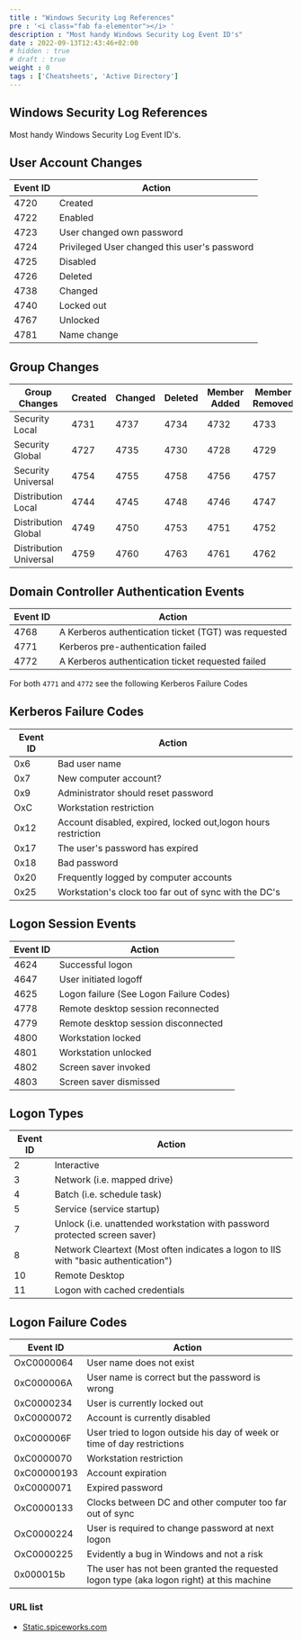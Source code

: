```yaml
---
title : "Windows Security Log References"
pre : '<i class="fab fa-elementor"></i> '
description : "Most handy Windows Security Log Event ID's"
date : 2022-09-13T12:43:46+02:00
# hidden : true
# draft : true
weight : 0
tags : ['Cheatsheets', 'Active Directory']
---
```


## Windows Security Log References

Most handy Windows Security Log Event ID's.

## User Account Changes

| Event ID | Action                                       |
| -------- | -------------------------------------------- |
| 4720     | Created                                      |
| 4722     | Enabled                                      |
| 4723     | User changed own password                    |
| 4724     | Privileged User changed this user's password |
| 4725     | Disabled                                     |
| 4726     | Deleted                                      |
| 4738     | Changed                                      |
| 4740     | Locked out                                   |
| 4767     | Unlocked                                     |
| 4781     | Name change                                  |

## Group Changes

| Group Changes          | Created | Changed | Deleted | Member Added | Member Removed |
| ---------------------- | ------- | ------- | ------- | ------------ | -------------- |
| Security Local         | 4731    | 4737    | 4734    | 4732         | 4733           |
| Security Global        | 4727    | 4735    | 4730    | 4728         | 4729           |
| Security Universal     | 4754    | 4755    | 4758    | 4756         | 4757           |
| Distribution Local     | 4744    | 4745    | 4748    | 4746         | 4747           |
| Distribution Global    | 4749    | 4750    | 4753    | 4751         | 4752           |
| Distribution Universal | 4759    | 4760    | 4763    | 4761         | 4762           |

## Domain Controller Authentication Events

| Event ID | Action                                               |
| -------- | ---------------------------------------------------- |
| 4768     | A Kerberos authentication ticket (TGT) was requested |
| 4771     | Kerberos pre-authentication failed                   |
| 4772     | A Kerberos authentication ticket requested failed    |

For both `4771` and `4772` see the following Kerberos Failure Codes

## Kerberos Failure Codes

| Event ID | Action                                                        |
| -------- | ------------------------------------------------------------- |
| 0x6      | Bad user name                                                 |
| 0x7      | New computer account?                                         |
| 0x9      | Administrator should reset password                           |
| OxC      | Workstation restriction                                       |
| 0x12     | Account disabled, expired, locked out,logon hours restriction |
| 0x17     | The user's password has expired                               |
| 0x18     | Bad password                                                  |
| 0x20     | Frequently logged by computer accounts                        |
| 0x25     | Workstation's clock too far out of sync with the DC's         |

## Logon Session Events

| Event ID | Action                                  |
| -------- | --------------------------------------- |
| 4624     | Successful logon                        |
| 4647     | User initiated logoff                   |
| 4625     | Logon failure (See Logon Failure Codes) |
| 4778     | Remote desktop session reconnected      |
| 4779     | Remote desktop session disconnected     |
| 4800     | Workstation locked                      |
| 4801     | Workstation unlocked                    |
| 4802     | Screen saver invoked                    |
| 4803     | Screen saver dismissed                  |

## Logon Types

| Event ID | Action                                                                              |
| -------- | ----------------------------------------------------------------------------------- |
| 2        | Interactive                                                                         |
| 3        | Network (i.e. mapped drive)                                                         |
| 4        | Batch (i.e. schedule task)                                                          |
| 5        | Service (service startup)                                                           |
| 7        | Unlock (i.e. unattended workstation with password protected screen saver)           |
| 8        | Network Cleartext (Most often indicates a logon to IIS with "basic authentication") |
| 10       | Remote Desktop                                                                      |
| 11       | Logon with cached credentials                                                       |

## Logon Failure Codes

| Event ID    | Action                                                                                   |
| ----------- | ---------------------------------------------------------------------------------------- |
| OxC0000064  | User name does not exist                                                                 |
| 0xC000006A  | User name is correct but the password is wrong                                           |
| 0xC0000234  | User is currently locked out                                                             |
| 0xC0000072  | Account is currently disabled                                                            |
| 0xC000006F  | User tried to logon outside his day of week or time of day restrictions                  |
| 0xC0000070  | Workstation restriction                                                                  |
| 0xC00000193 | Account expiration                                                                       |
| 0xC0000071  | Expired password                                                                         |
| OxC0000133  | Clocks between DC and other computer too far out of sync                                 |
| OxC0000224  | User is required to change password at next logon                                        |
| OxC0000225  | Evidently a bug in Windows and not a risk                                                |
| 0x000015b   | The user has not been granted the requested logon type (aka logon right) at this machine |

### URL list

* [Static.spiceworks.com](https://static.spiceworks.com/attachments/post/0014/9751/quickref.pdf)
